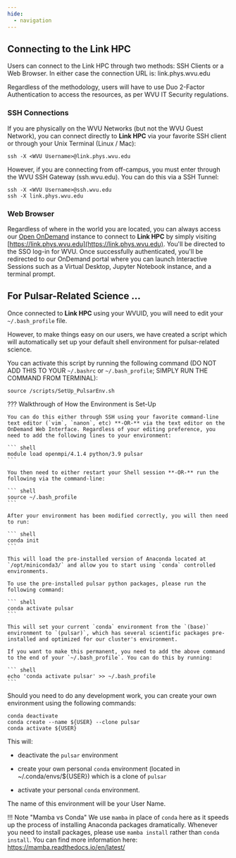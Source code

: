 ```yaml
---
hide:
  - navigation
---
```

## Connecting to the Link HPC
Users can connect to the Link HPC through two methods: SSH Clients or a Web Browser. In either case the connection URL is: link.phys.wvu.edu

Regardless of the methodology, users will have to use Duo 2-Factor Authentication to access the resources, as per WVU IT Security regulations.

### SSH Connections
If you are physically on the WVU Networks (but not the WVU Guest Network), you can connect directly to **Link HPC** via your favorite SSH client or through your Unix Terminal (Linux / Mac):

``` shell
ssh -X <WVU Username>@link.phys.wvu.edu
```

However, if you are connecting from off-campus, you must enter through the WVU SSH Gateway (ssh.wvu.edu). You can do this via a SSH Tunnel:

``` shell
ssh -X <WVU Username>@ssh.wvu.edu
ssh -X link.phys.wvu.edu
```

### Web Browser
Regardless of where in the world you are located, you can always access our [Open OnDemand](https://openondemand.org/) instance to connect to **Link HPC** by simply visiting [https://link.phys.wvu.edu](https://link.phys.wvu.edu). You'll be directed to the SSO log-in for WVU. Once successfully authenticated, you'll be redirected to our OnDemand portal where you can launch Interactive Sessions such as a Virtual Desktop, Jupyter Notebook instance, and a terminal prompt.

## For Pulsar-Related Science ...

Once connected to **Link HPC** using your WVUID, you will need to edit your `~/.bash_profile` file. 

However, to make things easy on our users, we have created a script which will automatically set up your default shell environment for pulsar-related science.

You can activate this script by running the following command (DO NOT ADD THIS TO YOUR `~/.bashrc` or `~/.bash_profile`; SIMPLY RUN THE COMMAND FROM TERMINAL):

``` shell
source /scripts/SetUp_PulsarEnv.sh
```

??? Walkthrough of How the Environment is Set-Up

    You can do this either through SSH using your favorite command-line text editor (`vim`, `nanon`, etc) **-OR-** via the text editor on the OnDemand Web Interface. Regardless of your editing preference, you need to add the following lines to your environment:

    ``` shell
    module load openmpi/4.1.4 python/3.9 pulsar
    ```

    You then need to either restart your Shell session **-OR-** run the following via the command-line:

    ``` shell
    source ~/.bash_profile
    ```

    After your environment has been modified correctly, you will then need to run:

    ``` shell
    conda init
    ```

    This will load the pre-installed version of Anaconda located at `/opt/miniconda3/` and allow you to start using `conda` controlled environments.

    To use the pre-installed pulsar python packages, please run the following command:

    ``` shell
    conda activate pulsar
    ```

    This will set your current `conda` environment from the `(base)` environment to `(pulsar)`, which has several scientific packages pre-installed and optimized for our cluster's environment.

    If you want to make this permanent, you need to add the above command to the end of your `~/.bash_profile`. You can do this by running:

    ``` shell
    echo 'conda activate pulsar' >> ~/.bash_profile
    ```



Should you need to do any development work, you can create your own environment using the following commands:

```
conda deactivate
conda create --name ${USER} --clone pulsar
conda activate ${USER}
```

This will:

- deactivate the `pulsar` environment

- create your own personal `conda` environment (located in ~/.conda/envs/${USER}) which is a clone of `pulsar`

- activate your personal `conda` environment.

The name of this environment will be your User Name.

!!! Note "Mamba vs Conda"
    We use `mamba` in place of `conda` here as it speeds up the process of installing Anaconda packages dramatically. Whenever you need to install packages, please use `mamba install` rather than `conda install`. You can find more information here: https://mamba.readthedocs.io/en/latest/
